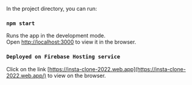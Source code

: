 In the project directory, you can run:

### `npm start`

Runs the app in the development mode.\
Open [http://localhost:3000](http://localhost:3000) to view it in the browser.

### `Deployed on Firebase Hosting service`
Click on the link [https://insta-clone-2022.web.app](https://insta-clone-2022.web.app/) to view on the browser.


